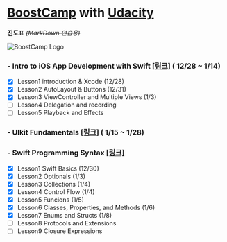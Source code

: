 # [BoostCamp](http://boostcamp.connect.or.kr) with [Udacity](https://www.udacity.com)
 **진도표**  ~~*(MarkDown 연습용)*~~


![BoostCamp Logo](https://github.com/newinh/Udacity/blob/master/bc_img.png)

### - Intro to iOS App Development with Swift [[링크]](https://www.udacity.com/course/intro-to-ios-app-development-with-swift--ud585) ( 12/28 ~ 1/14)

 - [x] Lesson1 introduction & Xcode (12/28) 
 - [x] Lesson2 AutoLayout & Buttons (12/31)
 - [x] Lesson3 ViewController and Multiple Views (1/3)
 - [ ] Lesson4 Delegation and recording
 - [ ] Lesson5 Playback and Effects

### - UIkit Fundamentals [[링크]](https://www.udacity.com/course/uikit-fundamentals--ud788) ( 1/15 ~ 1/28)

### - Swift Programming Syntax [[링크]](https://www.udacity.com/course/learn-swift-programming-syntax--ud902)

 - [x] Lesson1 Swift Basics (12/30)
 - [x] Lesson2 Optionals (1/3)
 - [x] Lesson3 Collections (1/4)
 - [x] Lesson4 Control Flow (1/4)
 - [x] Lesson5 Funcions (1/5)
 - [x] Lesson6 Classes, Properties, and Methods (1/6)
 - [x] Lesson7 Enums and Structs (1/8)
 - [ ] Lesson8 Protocols and Extensions
 - [ ] Lesson9 Closure Expressions
